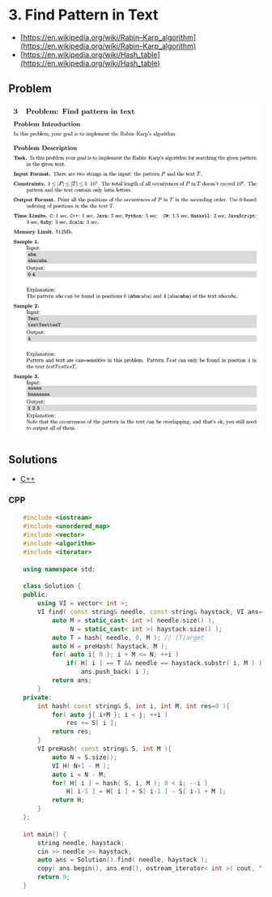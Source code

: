 # 3. Find Pattern in Text
* [https://en.wikipedia.org/wiki/Rabin–Karp_algorithm](https://en.wikipedia.org/wiki/Rabin–Karp_algorithm)
* [https://en.wikipedia.org/wiki/Hash_table](https://en.wikipedia.org/wiki/Hash_table)

## Problem
![](docs/3_find_pattern_in_text1.png)

## Solutions
* [C++](#cpp)

### CPP
```cpp
    #include <iostream>
    #include <unordered_map>
    #include <vector>
    #include <algorithm>
    #include <iterator>
    
    using namespace std;
    
    class Solution {
    public:
        using VI = vector< int >;
        VI find( const string& needle, const string& haystack, VI ans={} ){
            auto M = static_cast< int >( needle.size() ),
                 N = static_cast< int >( haystack.size() );
            auto T = hash( needle, 0, M ); // (T)arget
            auto H = preHash( haystack, M );
            for( auto i{ 0 }; i + M <= N; ++i )
                if( H[ i ] == T && needle == haystack.substr( i, M ) )
                    ans.push_back( i );
            return ans;
        }
    private:
        int hash( const string& S, int i, int M, int res=0 ){
            for( auto j{ i+M }; i < j; ++i )
                res += S[ i ];
            return res;
        }
        VI preHash( const string& S, int M ){
            auto N = S.size();
            VI H( N+1 - M );
            auto i = N - M;
            for( H[ i ] = hash( S, i, M ); 0 < i; --i )
                H[ i-1 ] = H[ i ] + S[ i-1 ] - S[ i-1 + M ];
            return H;
        }
    };
    
    int main() {
        string needle, haystack;
        cin >> needle >> haystack;
        auto ans = Solution().find( needle, haystack );
        copy( ans.begin(), ans.end(), ostream_iterator< int >( cout, " " ) );
        return 0;
    }
```
